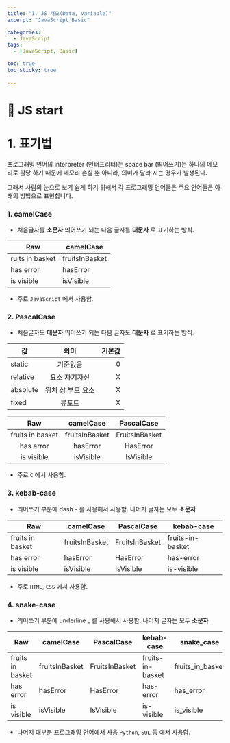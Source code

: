 ```yaml
---
title: "1. JS 개요(Data, Variable)"
excerpt: "JavaScript_Basic"

categories:
  - JavaScript
tags:
  - [JavaScript, Basic]

toc: true
toc_sticky: true
 
---
```


# 🔎 JS start

# 1. 표기법
프로그래밍 언어의 interpreter (인터프리터)는 space bar (띄어쓰기)는 하나의 메모리로 할당 하기 때문에 메모리 손실 뿐 아니라, 의미가 달라 지는 경우가 발생된다.  

그래서 사람의 눈으로 보기 쉽게 하기 위해서 각 프로그래밍 언어들은 주요 언어들은 아래의 방법으로 표현합니다.


### 1. camelCase
- 처음글자를 **소문자** 띄어쓰기 되는 다음 글자를 **대문자** 로 표기하는 방식.  

|Raw | camelCase|
|---|---|
|ruits in basket | fruitsInBasket|
|has error |	hasError|
|is visible |	isVisible|  
- 주로 `JavaScript` 에서 사용함.


### 2. PascalCase
- 처음글자도 **대문자** 띄어쓰기 되는 다음 글자도 **대문자** 로 표기하는 방식.  

값 | 의미 | 기본값  
--|:--:|--:
static | 기준없음 | 0  
relative | 요소 자기자신 | X
absolute | 위치 상 부모 요소 | X
fixed | 뷰포트 | X

Raw	| camelCase	| PascalCase
:--:|:--:|:--:|
fruits in basket | fruitsInBasket | FruitsInBasket
has error| hasError | HasError
is visible | isVisible | IsVisible

- 주로 `C` 에서 사용함.

### 3. kebab-case
- 띄어쓰기 부분에 dash - 를 사용해서 사용함. 나머지 글자는 모두 **소문자**  

|Raw	| camelCase	| PascalCase | kebab-case|
|---|---|---|---|
|fruits in basket | fruitsInBasket | FruitsInBasket| fruits-in-basket|
|has error	|hasError	|HasError|	has-error|
|is visible	|isVisible|	IsVisible|	is-visible|
- 주로 `HTML`, `CSS` 에서 사용함.

### 4. snake-case
- 띄어쓰기 부분에 underline _ 를 사용해서 사용함. 나머지 글자는 모두 **소문자**  

|Raw|	camelCase|	PascalCase|	kebab-case|	snake_case|
|---|---|---|---|---|
|fruits in basket|	fruitsInBasket|	FruitsInBasket|	fruits-in-basket|	fruits_in_basket|
|has error	|hasError	|HasError	|has-error	|has_error|
|is visible	|isVisible|	IsVisible|	is-visible|	is_visible|
- 나머지 대부분 프로그래밍 언어에서 사용 `Python`, `SQL` 등 에서 사용함.

